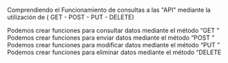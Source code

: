 
Comprendiendo el Funcionamiento de consultas a las "API" mediante la utilización de ( GET - POST - PUT - DELETE)
 
Podemos crear funciones para consultar datos mediante el método “GET ”
Podemos crear funciones para enviar datos mediante el método “POST ”
Podemos crear funciones para modificar datos mediante el método “PUT ”
Podemos crear funciones para eliminar datos mediante el método “DELETE 

